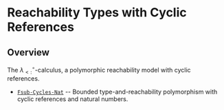 # Reachability Types with Cyclic References

## Overview

The $λ_{<:}^\circ$-calculus, a polymorphic reachability model with cyclic references.

* [`Fsub-Cycles-Nat`](f_sub_cycles_nat) -- Bounded type-and-reachability polymorphism with cyclic references and natural numbers.
